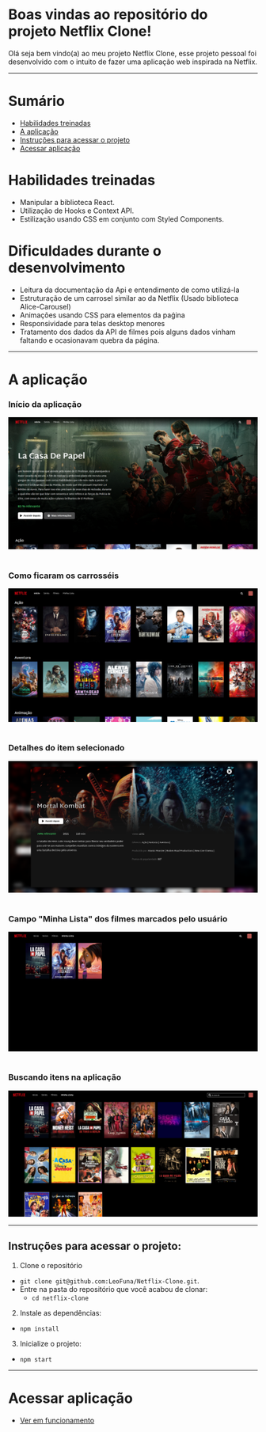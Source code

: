 # Boas vindas ao repositório do projeto Netflix Clone!

Olá seja bem vindo(a) ao meu projeto Netflix Clone, esse projeto pessoal foi desenvolvido com o intuito de fazer uma aplicação web inspirada na Netflix.

---

# Sumário

- [Habilidades treinadas](#habilidades-treinadas)
- [A aplicação](#a-aplicação)
- [Instruções para acessar o projeto](#instruções-para-acessar-o-projeto)
- [Acessar aplicação](#acessar-aplicação)


# Habilidades treinadas

- Manipular a biblioteca React.
- Utilização de Hooks e Context API.
- Estilização usando CSS em conjunto com Styled Components.

# Dificuldades durante o desenvolvimento
  - Leitura da documentação da Api e entendimento de como utilizá-la
  - Estruturação de um carrosel similar ao da Netflix (Usado biblioteca Alice-Carousel)
  - Animações usando CSS para elementos da paǵina
  - Responsividade para telas desktop menores
  - Tratamento dos dados da API de filmes pois alguns dados vinham faltando e ocasionavam quebra da página.

--- 
# A aplicação
### Início da aplicação
![visual do inicio](./src/images/Inicio.png)
<br><br>
### Como ficaram os carrosséis
![visual dos_carrosseis](./src/images/carrosseis.png)
<br><br>
### Detalhes do item selecionado
![visual dos_detalhes](./src/images/detalhes.png)
<br><br>
### Campo "Minha Lista" dos filmes marcados pelo usuário
![visual da_lista_do_usuario](./src/images/minhaLista.png)
<br><br>
### Buscando itens na aplicação
![visual do_campo_de_busca_e_resultado](./src/images/campoDeBusca.png)

---

## Instruções para acessar o projeto:

1. Clone o repositório
  * `git clone git@github.com:LeoFuna/Netflix-Clone.git`.
  * Entre na pasta do repositório que você acabou de clonar:
    * `cd netflix-clone`

2. Instale as dependências:
  * `npm install`

3. Inicialize o projeto:
  * `npm start`

---

# Acessar aplicação
- [Ver em funcionamento](https://leofuna.github.io/Netflix-Clone/)
